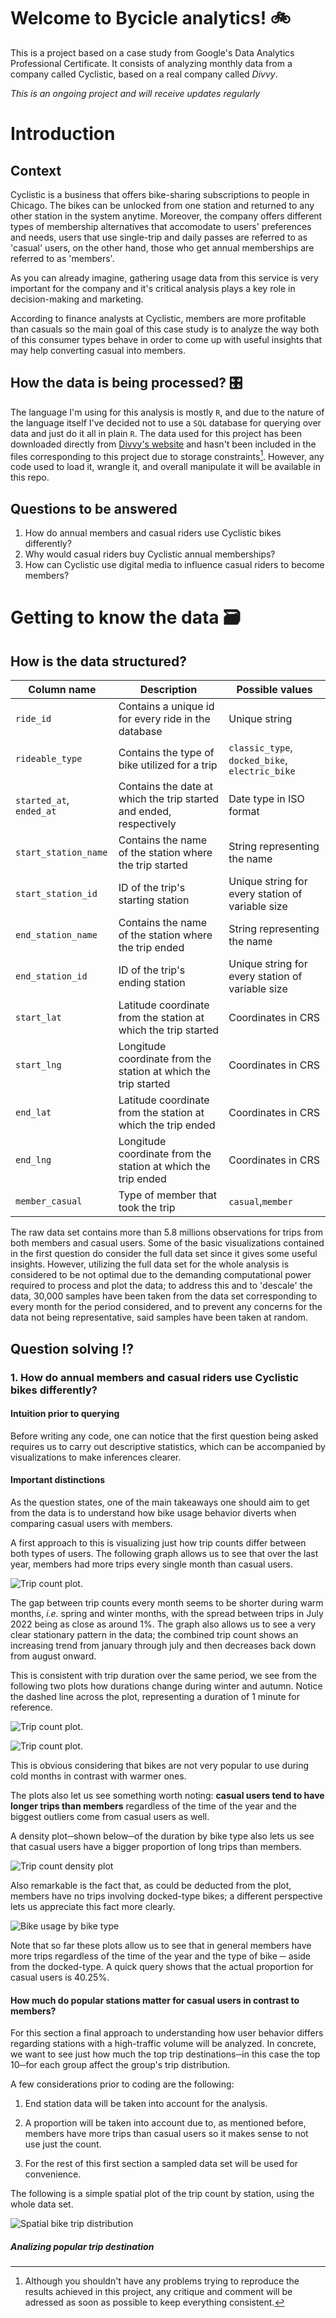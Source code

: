 # Welcome to Bycicle analytics! :bike:

This is a project based on a case study from Google's Data Analytics Professional Certificate. It consists of analyzing monthly data from a company called Cyclistic, based on a real company called *Divvy*.

*This is an ongoing project and will receive updates regularly*

# Introduction

## Context

Cyclistic is a business that offers bike-sharing subscriptions to people in Chicago. The bikes can be unlocked from one station and returned to any other station in the system anytime. Moreover, the company offers different types of membership alternatives that accomodate to users' preferences and needs, users that use single-trip and daily passes are referred to as 'casual' users, on the other hand, those who get annual memberships are referred to as 'members'.

As you can already imagine, gathering usage data from this service is very important for the company and it's critical analysis plays a key role in decision-making and marketing.

According to finance analysts at Cyclistic, members are more profitable than casuals so the main goal of this case study is to analyze the way both of this consumer types behave in order to come up with useful insights that may help converting casual into members.

## How the data is being processed? :control_knobs:

The language I'm using for this analysis is mostly `R`, and due to the nature of the language itself I've decided not to use a `SQL` database for querying over data and just do it all in plain `R`. The data used for this project has been downloaded directly from [Divvy's website](https://divvybikes.com/system-data) and hasn't been included in the files corresponding to this project due to storage constraints[^readme-1]. However, any code used to load it, wrangle it, and overall manipulate it will be available in this repo.

[^readme-1]: Although you shouldn't have any problems trying to reproduce the results achieved in this project, any critique and comment will be adressed as soon as possible to keep everything consistent.

## Questions to be answered

1.  How do annual members and casual riders use Cyclistic bikes differently?
2.  Why would casual riders buy Cyclistic annual memberships?
3.  How can Cyclistic use digital media to influence casual riders to become members?

# Getting to know the data :card_file_box:

## How is the data structured?

| Column name              | Description                                                         | Possible values                                  |
|------------------------|------------------------|------------------------|
| `ride_id`                | Contains a unique id for every ride in the database                 | Unique string                                    |
| `rideable_type`          | Contains the type of bike utilized for a trip                       | `classic_type`, `docked_bike`, `electric_bike`   |
| `started_at`, `ended_at` | Contains the date at which the trip started and ended, respectively | Date type in ISO format                          |
| `start_station_name`     | Contains the name of the station where the trip started             | String representing the name                     |
| `start_station_id`       | ID of the trip's starting station                                   | Unique string for every station of variable size |
| `end_station_name`       | Contains the name of the station where the trip ended               | String representing the name                     |
| `end_station_id`         | ID of the trip's ending station                                     | Unique string for every station of variable size |
| `start_lat`              | Latitude coordinate from the station at which the trip started      | Coordinates in CRS                               |
| `start_lng`              | Longitude coordinate from the station at which the trip started     | Coordinates in CRS                               |
| `end_lat`                | Latitude coordinate from the station at which the trip ended        | Coordinates in CRS                               |
| `end_lng`                | Longitude coordinate from the station at which the trip ended       | Coordinates in CRS                               |
| `member_casual`          | Type of member that took the trip                                   | `casual`,`member`                                |

The raw data set contains more than 5.8 millions observations for trips from both members and casual users. Some of the basic visualizations contained in the first question do consider the full data set since it gives some useful insights. However, utilizing the full data set for the whole analysis is considered to be not optimal due to the demanding computational power required to process and plot the data; to address this and to 'descale' the data, 30,000 samples have been taken from the data set corresponding to every month for the period considered, and to prevent any concerns for the data not being representative, said samples have been taken at random.

## Question solving :interrobang:

### 1. How do annual members and casual riders use Cyclistic bikes differently?

#### Intuition prior to querying

Before writing any code, one can notice that the first question being asked requires us to carry out descriptive statistics, which can be accompanied by visualizations to make inferences clearer.

#### Important distinctions

As the question states, one of the main takeaways one should aim to get from the data is to understand how bike usage behavior diverts when comparing casual users with members.

A first approach to this is visualizing just how trip counts differ between both types of users. The following graph allows us to see that over the last year, members had more trips every single month than casual users.

![Trip count plot.](figs/plots/trip_count.png)

The gap between trip counts every month seems to be shorter during warm months, *i.e.* spring and winter months, with the spread between trips in July 2022 being as close as around 1%. The graph also allows us to see a very clear stationary pattern in the data; the combined trip count shows an increasing trend from january through july and then decreases back down from august onward.

This is consistent with trip duration over the same period, we see from the following two plots how durations change during winter and autumn. Notice the dashed line across the plot, representing a duration of 1 minute for reference.

![Trip count plot.](figs/plots/bike_trip_durations_warm.png)

![Trip count plot.](figs/plots/bike_trip_durations_cold.png)

This is obvious considering that bikes are not very popular to use during cold months in contrast with warmer ones. 

The plots also let us see something worth noting: **casual users tend to have longer trips than members** regardless of the time of the year and the biggest outliers come from casual users as well.

A density plot─shown below─of the duration by bike type also lets us see that casual users have a bigger proportion of long trips than members.

![Trip count density plot](figs/plots/bycicle_duration_density.png)

Also remarkable is the fact that, as could be deducted from the plot, members have no trips involving docked-type bikes; a different perspective lets us appreciate this fact more clearly.

![Bike usage by bike type](figs/plots/bike_usage.png)

Note that so far these plots allow us to see that in general members have more trips regardless of the time of the year and the type of bike ─ aside from the docked-type. A quick query shows that the actual proportion for casual users is 40.25%.

#### How much do popular stations matter for casual users in contrast to members?

For this section a final approach to understanding how user behavior differs regarding stations with a high-traffic volume will be analyzed. In concrete, we want to see just how much the top trip destinations─in this case the top 10─for each group affect the group's trip distribution.

A few considerations prior to coding are the following:

1.  End station data will be taken into account for the analysis.

2.  A proportion will be taken into account due to, as mentioned before, members have more trips than casual users so it makes sense to not use just the count.

3.  For the rest of this first section a sampled data set will be used for convenience.

The following is a simple spatial plot of the trip count by station, using the whole data set.

![Spatial bike trip distribution](figs/plots/dock_traffic_count.png)

##### Analizing popular trip destination
